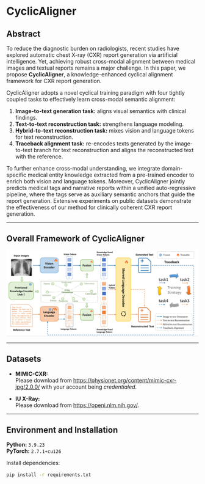 # CyclicAligner

## Abstract

To reduce the diagnostic burden on radiologists, recent studies have explored automatic chest X-ray (CXR) report generation via artificial intelligence. Yet, achieving robust cross-modal alignment between medical images and textual reports remains a major challenge. In this paper, we propose **CyclicAligner**, a knowledge-enhanced cyclical alignment framework for CXR report generation.

CyclicAligner adopts a novel cyclical training paradigm with four tightly coupled tasks to effectively learn cross-modal semantic alignment:

1. **Image-to-text generation task:** aligns visual semantics with clinical findings.  
2. **Text-to-text reconstruction task:** strengthens language modeling.  
3. **Hybrid-to-text reconstruction task:** mixes vision and language tokens for text reconstruction.  
4. **Traceback alignment task:** re-encodes texts generated by the image-to-text branch for text reconstruction and aligns the reconstructed text with the reference.

To further enhance cross-modal understanding, we integrate domain-specific medical entity knowledge extracted from a pre-trained encoder to enrich both vision and language tokens. Moreover, CyclicAligner jointly predicts medical tags and narrative reports within a unified auto-regressive pipeline, where the tags serve as auxiliary semantic anchors that guide the report generation. Extensive experiments on public datasets demonstrate the effectiveness of our method for clinically coherent CXR report generation.

---

## Overall Framework of CyclicAligner

![Framework](./image/CyclicAligner.jpg)

---

## Datasets

- **MIMIC-CXR:**  
  Please download from https://physionet.org/content/mimic-cxr-jpg/2.0.0/ with your account being *credentialed*.

- **IU X-Ray:**  
  Please download from https://openi.nlm.nih.gov/.

---

## Environment and Installation

**Python:** `3.9.23`  
**PyTorch:** `2.7.1+cu126`

Install dependencies:

```bash
pip install -r requirements.txt
```